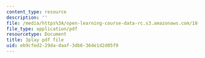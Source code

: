 ```yaml
---
content_type: resource
description: ''
file: /media/https%3A/open-learning-course-data-rc.s3.amazonaws.com/18-01-single-variable-calculus-fall-2006/eb9cfed229dadaaf3db636de1d2d05f9_XRkgBWbWvg4.pdf
file_type: application/pdf
resourcetype: Document
title: 3play pdf file
uid: eb9cfed2-29da-daaf-3db6-36de1d2d05f9
---
```

